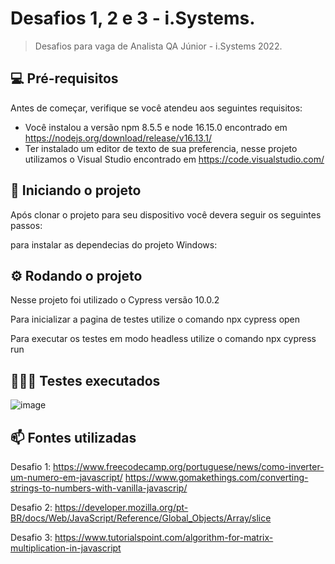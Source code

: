 # Desafios 1, 2 e 3 - i.Systems.

> Desafios para vaga de Analista QA Júnior - i.Systems 2022.

## 💻 Pré-requisitos

Antes de começar, verifique se você atendeu aos seguintes requisitos:
<!---Estes são apenas requisitos de exemplo. Adicionar, duplicar ou remover conforme necessário--->
* Você instalou a versão npm 8.5.5 e node 16.15.0 encontrado em https://nodejs.org/download/release/v16.13.1/
* Ter instalado um editor de texto de sua preferencia, nesse projeto utilizamos o Visual Studio encontrado em https://code.visualstudio.com/

## 🚀 Iniciando o projeto

Após clonar o projeto para seu dispositivo você devera seguir os seguintes passos:

para instalar as dependecias do projeto Windows:

<npm install>

## ⚙️ Rodando o projeto

Nesse projeto foi utilizado o Cypress versão 10.0.2

Para inicializar a pagina de testes utilize o comando npx cypress open
  
Para executar os testes em modo headless utilize o comando npx cypress run
  
## 👩🏽‍💻 Testes executados
  
  ![image](https://user-images.githubusercontent.com/104790510/173697742-50c8be7b-b29e-4c14-95ad-79b9e7c575f6.png)


## 📫 Fontes utilizadas
  Desafio 1:
https://www.freecodecamp.org/portuguese/news/como-inverter-um-numero-em-javascript/
https://www.gomakethings.com/converting-strings-to-numbers-with-vanilla-javascrip/
  
  Desafio 2:
https://developer.mozilla.org/pt-BR/docs/Web/JavaScript/Reference/Global_Objects/Array/slice
  
  Desafio 3:
https://www.tutorialspoint.com/algorithm-for-matrix-multiplication-in-javascript
